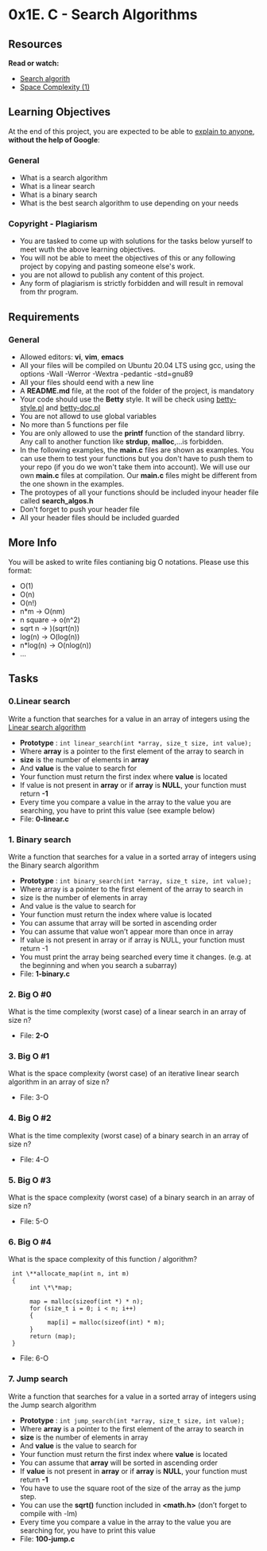 # 0x1E. C - Search Algorithms

## Resources

**Read or watch:**

- [Search algorith](https://en.wikipedia.org/wiki/Search_algorithm) 
- [Space Complexity (1)](https://www.geeksforgeeks.org/g-fact-86/)

## Learning Objectives

At the end of this project, you are expected to be able to [explain to anyone](https://fs.blog/feynman-learning-technique/), **without the help of Google**:

### General

- What is a search algorithm
- What is a linear search
- What is a binary search
- What is the best search algorithm to use depending on your needs

### Copyright - Plagiarism

- You are tasked to come up with solutions for the tasks below yurself to meet wuth the above learning objectives.
- You will not be able to meet the objectives of this or any following project by copying and pasting someone else's work.
- you are not allowd to publish any content of this project.
- Any form of plagiarism is strictly forbidden and will result in removal from thr program.

## Requirements
### General
- Allowed editors: **vi**, **vim**, **emacs**
- All your files will be compiled on Ubuntu 20.04 LTS using gcc, using the options -Wall -Werror -Wextra -pedantic -std=gnu89
- All your files should eend with a new line
- A **README.md** file, at the root of the folder of the project, is mandatory
- Your code should use the **Betty** style. It will be check using [betty-style.pl](https://github.com/holbertonschool/Betty/blob/master/betty-style.pl) and [betty-doc.pl](https://github.com/holbertonschool/Betty/blob/master/betty-style.pl)
- You are not allowd to use global variables
- No more than 5 functions per file
- You are only allowed to use the **printf** function of the standard librry. Any call to another function like **strdup**, **malloc**,...is forbidden.
- In the following examples, the **main.c** files are shown as examples. You can use them to test your functions but you don't have to push them to your repo (if you do we won't take them into account). We will use our own **main.c** files at compilation. Our **main.c** files might be different from the one shown in the examples.
- The protoypes of all your functions should be included inyour header file called **search_algos.h**
- Don't forget to push your header file
- All your header files should be included guarded

## More Info

You will be asked to write files contianing big O notations. Please use this format:
- O(1)
- O(n)
- O(n!)
- n\*m -> O(nm)
- n square -> o(n^2)
- sqrt n -> )(sqrt(n))
- log(n) -> O(log(n))
- n\*log(n) -> O(nlog(n))
- ...

## Tasks

### 0.Linear search

Write a function that searches for a value in an array of integers using the [Linear search algorithm](https://en.wikipedia.org/wiki/Linear_search)
- **Prototype** : `int linear_search(int *array, size_t size, int value);`
- Where **array** is a pointer to the first element of the array to search in
- **size** is the number of elements in **array**
- And **value** is the value to search for
- Your function must return the first index where **value** is located
- If value is not present in **array** or if **array** is **NULL**, your function must return **-1**
- Every time you compare a value in the array to the value you are searching, you have to print this value (see example below)
- File: **0-linear.c**

### 1. Binary search

Write a function that searches for a value in a sorted array of integers using the Binary search algorithm

- **Prototype** : `int binary_search(int *array, size_t size, int value);`
- Where array is a pointer to the first element of the array to search in
- size is the number of elements in array
- And value is the value to search for
- Your function must return the index where value is located
- You can assume that array will be sorted in ascending order
- You can assume that value won’t appear more than once in array
- If value is not present in array or if array is NULL, your function must return -1
- You must print the array being searched every time it changes. (e.g. at the beginning and when you search a subarray)
- File: **1-binary.c**

### 2. Big O #0

What is the time complexity (worst case) of a linear search in an array of size n?

- File: **2-O**

### 3. Big O #1

What is the space complexity (worst case) of an iterative linear search algorithm in an array of size n?

- File: 3-O
   
### 4. Big O #2

What is the time complexity (worst case) of a binary search in an array of size n?

- File: 4-O
   
### 5. Big O #3

What is the space complexity (worst case) of a binary search in an array of size n?

- File: 5-O
   
### 6. Big O #4

What is the space complexity of this function / algorithm?

     int \**allocate_map(int n, int m)
     { 
          int \*\*map;

          map = malloc(sizeof(int *) * n);
          for (size_t i = 0; i < n; i++)
          {
               map[i] = malloc(sizeof(int) * m);
          }
          return (map);
     }

- File: 6-O

### 7. Jump search

Write a function that searches for a value in a sorted array of integers using the Jump search algorithm

- **Prototype** : `int jump_search(int *array, size_t size, int value);`
- Where **array** is a pointer to the first element of the array to search in
- **size** is the number of elements in array
- And **value** is the value to search for
- Your function must return the first index where **value** is located
- You can assume that **array** will be sorted in ascending order
- If **value** is not present in **array** or if **array** is **NULL**, your function must return **-1**
- You have to use the square root of the size of the array as the jump step.
- You can use the **sqrt()** function included in **<math.h>** (don’t forget to compile with -lm)
- Every time you compare a value in the array to the value you are searching for, you have to print this value
- File: **100-jump.c**
